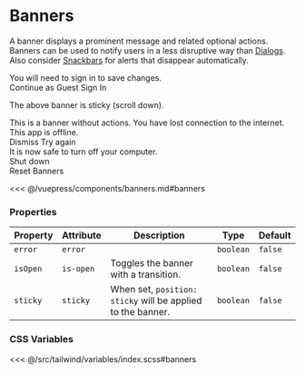 # Banners

A banner displays a prominent message and related optional actions. Banners can be used to notify users in a less disruptive way than [Dialogs](/components/dialogs.html). Also consider [Snackbars](/components/snackbars.html) for alerts that disappear automatically.

<section class="mds">
  <div class="space-y-20 mt-20">
    <!-- #region banners -->
    <mx-banner :is-open="isOpenA" sticky class="top-56">
      You will need to sign in to save changes.
      <div slot="actions">
        <mx-button btn-type="text" @click="isOpenA = false">Continue as Guest</mx-button>
        <mx-button btn-type="text" @click="isOpenA = false">Sign In</mx-button>
      </div>
    </mx-banner>
    <p>The above banner is sticky (scroll down).</p>
    <mx-banner is-open>This is a banner without actions.</mx-banner>
    <mx-banner :is-open="isOpenB" error>
      You have lost connection to the internet.  This app is offline.
      <div slot="actions">
        <mx-button btn-type="text" @click="isOpenB = false">Dismiss</mx-button>
        <mx-button btn-type="text" @click="isOpenB = false">Try again</mx-button>
      </div>
    </mx-banner>
    <mx-banner :is-open="isOpenC">
      It is now safe to turn off your computer.
      <img src="https://www.gravatar.com/avatar/205e460b479e2e5b48aec07710c08d50" class="w-40 h-40" slot="image" alt="">
      <div slot="actions">
        <mx-button btn-type="text" @click="isOpenC = false">Shut down</mx-button>
      </div>
    </mx-banner>
    <mx-button
      btn-type="outlined"
      :disabled="isOpenA && isOpenB && isOpenC"
      class="mt-40"
      @click="isOpenA = isOpenB = isOpenC = true"
    >
      Reset Banners
    </mx-button>
    <!-- #endregion banners -->
  </div>
</section>

<<< @/vuepress/components/banners.md#banners

### Properties

| Property | Attribute | Description                                                 | Type      | Default |
| -------- | --------- | ----------------------------------------------------------- | --------- | ------- |
| `error`  | `error`   |                                                             | `boolean` | `false` |
| `isOpen` | `is-open` | Toggles the banner with a transition.                       | `boolean` | `false` |
| `sticky` | `sticky`  | When set, `position: sticky` will be applied to the banner. | `boolean` | `false` |

### CSS Variables

<<< @/src/tailwind/variables/index.scss#banners

<script>
export default {
  data() {
    return {
      isOpenA: true,
      isOpenB: true,
      isOpenC: true
    }
  },
}
</script>
